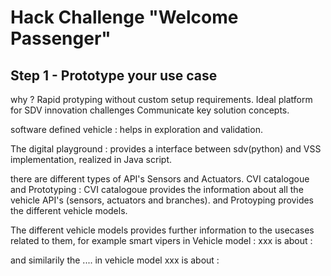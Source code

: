 # Hack Challenge "Welcome Passenger"
## Step 1 - Prototype your use case
why ? Rapid protyping without custom setup requirements.
Ideal platform for SDV innovation challenges
Communicate key solution concepts.

software defined vehicle  : helps in exploration and validation.


The digital playground : provides a interface between sdv(python) and VSS implementation, realized in Java script.

there are different types of API's Sensors and Actuators.
CVI catalogoue and Prototyping : CVI catalogoue provides the information about all the vehicle API's (sensors, actuators and branches).
and Protoyping provides the different vehicle models.

The different vehicle models provides further information to the usecases related to them, for example smart vipers in Vehicle model : xxx is about : 

and similarily the .... in vehicle model xxx is about :





